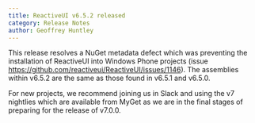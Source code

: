 ```yaml
---
title: ReactiveUI v6.5.2 released
category: Release Notes
author: Geoffrey Huntley
---
```


<!--excerpt-->

This release resolves a NuGet metadata defect which was preventing the installation of ReactiveUI into Windows Phone projects (issue https://github.com/reactiveui/ReactiveUI/issues/1146). The assemblies within v6.5.2 are the same as those found in v6.5.1 and v6.5.0. 

For new projects, we recommend joining us in Slack and using the v7 nightlies which are available from MyGet as we are in the final stages of preparing for the release of v7.0.0.
